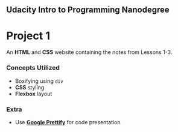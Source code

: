 ## Udacity Intro to Programming Nanodegree
# Project 1

An **HTML** and **CSS** website containing the notes from Lessons 1-3.

### Concepts Utilized
- Boxifying using ```div```
- **CSS** styling
- **Flexbox** layout

### Extra
- Use [**Google Prettify**](https://github.com/google/code-prettify) for code presentation
